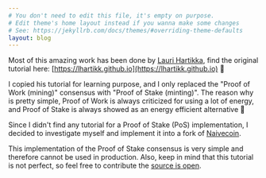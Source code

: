```yaml
---
# You don't need to edit this file, it's empty on purpose.
# Edit theme's home layout instead if you wanna make some changes
# See: https://jekyllrb.com/docs/themes/#overriding-theme-defaults
layout: blog
---
```



Most of this amazing work has been done by [Lauri Hartikka](https://github.com/lhartikk), find the original tutorial here: [https://lhartikk.github.io](https://lhartikk.github.io) 👏

I copied his tutorial for learning purpose, and I only replaced the "Proof of Work (mining)" consensus with "Proof of Stake (minting)". The reason why is pretty simple, Proof of Work is always criticized for using a lot of energy, and Proof of Stake is always showed as an energy efficient alternative 🌳

Since I didn't find any tutorial for a Proof of Stake (PoS) implementation, I decided to investigate myself and implement it into a fork of [Naivecoin](https://github.com/lhartikk/naivecoin). 

This implementation of the Proof of Stake consensus is very simple and therefore cannot be used in production.
Also, keep in mind that this tutorial is not perfect, so feel free to contribute the [source is open](https://github.com/sandoche/NaivecoinStake-Proof-of-Stake-Website).
